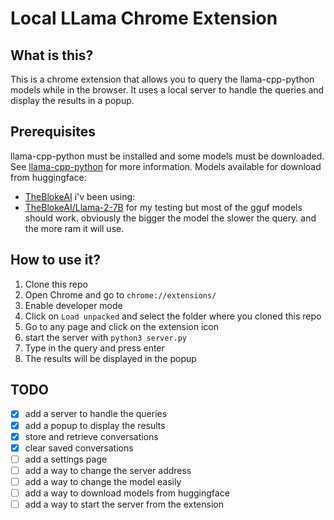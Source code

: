 # Local LLama Chrome Extension
## What is this?

This is a chrome extension that allows you to query the llama-cpp-python models while in the browser. It uses a local server to handle the queries and display the results in a popup.

## Prerequisites

llama-cpp-python must be installed and some models must be downloaded. See [llama-cpp-python](https://github.com/abetlen/llama-cpp-python) for more information.
Models available for download from huggingface:
- [TheBlokeAI](
https://huggingface.co/TheBloke/)
i'v been using:
- [TheBlokeAI/Llama-2-7B](https://huggingface.co/TheBloke/Llama-2-7b-Chat-GGUF)
for my testing but most of the gguf models should work.
obviously the bigger the model the slower the query. and the more ram it will use.


## How to use it?

1. Clone this repo
2. Open Chrome and go to `chrome://extensions/`
3. Enable developer mode
4. Click on `Load unpacked` and select the folder where you cloned this repo
5. Go to any page and click on the extension icon
6. start the server with `python3 server.py`
7. Type in the query and press enter
8. The results will be displayed in the popup

## TODO

- [x] add a server to handle the queries
- [x] add a popup to display the results
- [x] store and retrieve conversations
- [x] clear saved conversations
- [ ] add a settings page
- [ ] add a way to change the server address
- [ ] add a way to change the model easily
- [ ] add a way to download models from huggingface
- [ ] add a way to start the server from the extension

## 